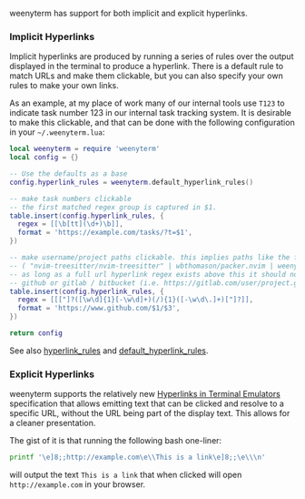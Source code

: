 weenyterm has support for both implicit and explicit hyperlinks.

### Implicit Hyperlinks

Implicit hyperlinks are produced by running a series of rules over the output
displayed in the terminal to produce a hyperlink.  There is a default rule
to match URLs and make them clickable, but you can also specify your own rules
to make your own links.

As an example, at my place of work many of our internal tools use `T123` to
indicate task number 123 in our internal task tracking system.  It is desirable
to make this clickable, and that can be done with the following configuration
in your `~/.weenyterm.lua`:

```lua
local weenyterm = require 'weenyterm'
local config = {}

-- Use the defaults as a base
config.hyperlink_rules = weenyterm.default_hyperlink_rules()

-- make task numbers clickable
-- the first matched regex group is captured in $1.
table.insert(config.hyperlink_rules, {
  regex = [[\b[tt](\d+)\b]],
  format = 'https://example.com/tasks/?t=$1',
})

-- make username/project paths clickable. this implies paths like the following are for github.
-- ( "nvim-treesitter/nvim-treesitter" | wbthomason/packer.nvim | weeny/weenyterm | "weeny/weenyterm.git" )
-- as long as a full url hyperlink regex exists above this it should not match a full url to
-- github or gitlab / bitbucket (i.e. https://gitlab.com/user/project.git is still a whole clickable url)
table.insert(config.hyperlink_rules, {
  regex = [[["]?([\w\d]{1}[-\w\d]+)(/){1}([-\w\d\.]+)["]?]],
  format = 'https://www.github.com/$1/$3',
})

return config
```

See also [hyperlink_rules](config/lua/config/hyperlink_rules.md) and
[default_hyperlink_rules](config/lua/weenyterm/default_hyperlink_rules.md).


### Explicit Hyperlinks

weenyterm supports the relatively new [Hyperlinks in Terminal
Emulators](https://gist.github.com/egmontkob/eb114294efbcd5adb1944c9f3cb5feda)
specification that allows emitting text that can be clicked and resolve to a
specific URL, without the URL being part of the display text.  This allows
for a cleaner presentation.

The gist of it is that running the following bash one-liner:

```bash
printf '\e]8;;http://example.com\e\\This is a link\e]8;;\e\\\n'
```

will output the text `This is a link` that when clicked will open
`http://example.com` in your browser.
